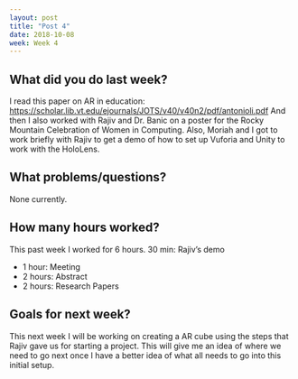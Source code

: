 ```yaml
---
layout: post
title: "Post 4"
date: 2018-10-08
week: Week 4
---
```



## What did you do last week?
I read this paper on AR in education: https://scholar.lib.vt.edu/ejournals/JOTS/v40/v40n2/pdf/antonioli.pdf
And then I also worked with Rajiv and Dr. Banic on a poster for the Rocky Mountain Celebration of Women in Computing.
Also, Moriah and I got to work briefly with Rajiv to get a demo of how to set up Vuforia and Unity to work with the HoloLens.

## What problems/questions?
None currently.

## How many hours worked?
This past week I worked for 6 hours. 
30 min: Rajiv’s demo
* 1 hour: Meeting
* 2 hours: Abstract
* 2 hours: Research Papers

## Goals for next week?
This next week I will be working on creating a AR cube using the steps that Rajiv gave us for starting a project. This will give me an idea of where we need to go next once I have a better idea of what all needs to go into this initial setup.
